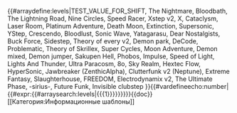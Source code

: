 {{#arraydefine:levels|TEST_VALUE_FOR_SHIFT,
The Nightmare,
Bloodbath,
The Lightning Road,
Nine Circles,
Speed Racer,
Xstep v2,
X,
Cataclysm,
Laser Room,
Platinum Adventure,
Death Moon,
Extinction,
Supersonic,
YStep,
Crescendo,
Bloodlust,
Sonic Wave,
Yatagarasu,
Dear Nostalgists,
Buck Force,
Sidestep,
Theory of every v2,
Demon park,
DeCode,
Problematic,
Theory of Skrillex,
Super Cycles,
Moon Adventure,
Demon mixed,
Demon jumper,
Sakupen Hell,
Phobos,
Impulse,
Speed of Light,
Lights And Thunder,
Ultra Paracosm,
8o,
Sky Realm,
Hextec Flow,
HyperSonic,
Jawbreaker (ZenthicAlpha),
Clutterfunk v2 (Neptune),
Extreme Fantasy,
Slaughterhouse,
FREEDOM,
Electrodynamix v2,
The Ultimate Phase,
-sirius-,
Future Funk,
Invisible clubstep
}}{{#vardefineecho:number|{{#expr:{{#arraysearch:levels|{{{1}}}}}}}}}<noinclude>{{doc}}[[Категория:Информационные шаблоны]]</noinclude>